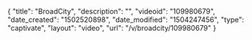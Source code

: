 {
    "title": "BroadCity",
    "description": "",
    "videoid": "109980679",
    "date_created": "1502520898",
    "date_modified": "1504247456",
    "type": "captivate",
    "layout": "video",
    "url": "\/v\/broadcity\/109980679"
}